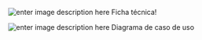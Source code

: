 ![enter image description here](https://i.imgur.com/Sz4CYwy.png)
Ficha técnica!

![enter image description here](https://i.imgur.com/7aVFhHo.png)
Diagrama de caso de uso
